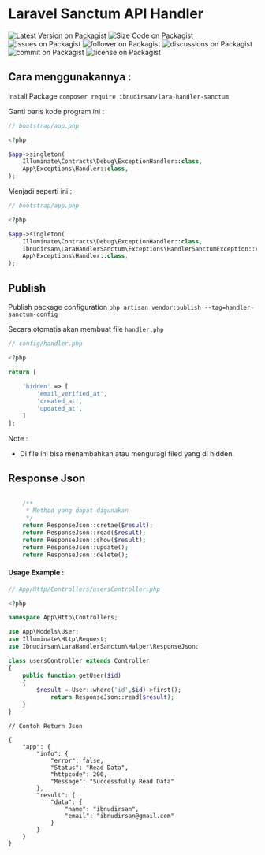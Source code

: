 # Laravel Sanctum API Handler

[![Latest Version on Packagist](https://img.shields.io/github/v/release/ibnudirsan/Lara-Handler-Sanctum?style=plastic)](https://packagist.org/packages/ibnudirsan/handle-http-api)
![Size Code on Packagist](https://img.shields.io/github/languages/code-size/ibnudirsan/Lara-Handler-Sanctum?style=plastic)
![issues on Packagist](https://img.shields.io/github/issues/ibnudirsan/Lara-Handler-Sanctum?style=plastic)
![follower on Packagist](https://img.shields.io/github/followers/ibnudirsan?style=plastic)
![discussions on Packagist](https://img.shields.io/github/discussions/ibnudirsan/Lara-Handler-Sanctum?style=plastic)
![commit on Packagist](https://img.shields.io/github/commit-activity/m/ibnudirsan/Lara-Handler-Sanctum?style=plastic)
![license on Packagist](https://img.shields.io/github/license/ibnudirsan/Lara-Handler-Sanctum?style=plastic)

## Cara menggunakannya :
install Package ``` composer require ibnudirsan/lara-handler-sanctum ```

Ganti baris kode program ini :

```php
// bootstrap/app.php

<?php

$app->singleton(
    Illuminate\Contracts\Debug\ExceptionHandler::class,
    App\Exceptions\Handler::class,
);

```

Menjadi seperti ini :
```php
// bootstrap/app.php

<?php

$app->singleton(
    Illuminate\Contracts\Debug\ExceptionHandler::class,
    Ibnudirsan\LaraHandlerSanctum\Exceptions\HandlerSanctumException::class,
    App\Exceptions\Handler::class,
);

```

## Publish
Publish package configuration ``` php artisan vendor:publish --tag=handler-sanctum-config ```

Secara otomatis akan membuat file ``` handler.php ```

```php
// config/handler.php

<?php

return [
    
    'hidden' => [
        'email_verified_at',
        'created_at',
        'updated_at',
    ]
];

```

Note :

- Di file ini bisa menambahkan atau menguragi filed yang di hidden.


## Response Json


```php

    /**
     * Method yang dapat digunakan
     */
    return ResponseJson::cretae($result);
    return ResponseJson::read($result);
    return ResponseJson::show($result);
    return ResponseJson::update();
    return ResponseJson::delete();

```

#### Usage Example :

```php
// App/Http/Controllers/usersController.php

<?php

namespace App\Http\Controllers;

use App\Models\User;
use Illuminate\Http\Request;
use Ibnudirsan\LaraHandlerSanctum\Halper\ResponseJson;

class usersController extends Controller
{
    public function getUser($id)
    {
        $result = User::where('id',$id)->first();
            return ResponseJson::read($result);
    }
}

```

```
// Contoh Return Json

{
    "app": {
        "info": {
            "error": false,
            "Status": "Read Data",
            "httpcode": 200,
            "Message": "Successfully Read Data"
        },
        "result": {
            "data": {
                "name": "ibnudirsan",
                "email": "ibnudirsan@gmail.com"
            }
        }
    }
}
```
